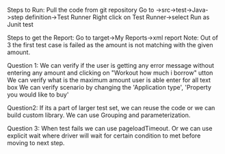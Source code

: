 Steps to Run:
Pull the code from git repository
Go to ->src->test->Java->step definition->Test Runner
Right click on Test Runner->select Run as Junit test

Steps to get the Report:
Go to target->My Reports->xml report
Note: Out of 3 the first test case is failed as the amount is not matching with the given amount.

Question 1:
We can verify if the user is getting any error message without entering any amount and clicking on "Workout how much i borrow" utton
We can verify what is the maximum amount user is able enter for all text box
We can verify scenario by changing the 'Application type', 'Property you would like to buy'

Question2:
If its a part of larger test set, we can reuse the code or we can build custom library. We can use Grouping and parameterization.

Question 3:
When test fails we can use pageloadTimeout. Or we can use explicit wait where driver will wait for certain condition to met before moving to next step.


